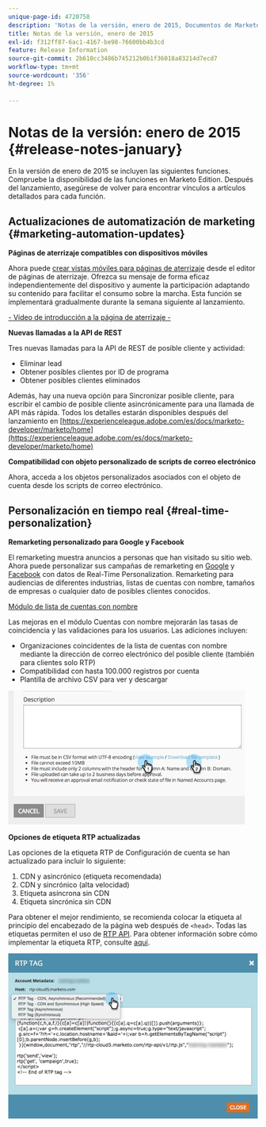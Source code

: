 ```yaml
---
unique-page-id: 4720758
description: 'Notas de la versión, enero de 2015, Documentos de Marketo: documentación del producto'
title: Notas de la versión, enero de 2015
exl-id: f312ff87-6ac1-4167-be98-76600bb4b3cd
feature: Release Information
source-git-commit: 2b610cc3486b745212b0b1f36018a83214d7ecd7
workflow-type: tm+mt
source-wordcount: '356'
ht-degree: 1%

---
```


# Notas de la versión: enero de 2015 {#release-notes-january}

En la versión de enero de 2015 se incluyen las siguientes funciones. Compruebe la disponibilidad de las funciones en Marketo Edition. Después del lanzamiento, asegúrese de volver para encontrar vínculos a artículos detallados para cada función.

## Actualizaciones de automatización de marketing {#marketing-automation-updates}

**Páginas de aterrizaje compatibles con dispositivos móviles**

Ahora puede [crear vistas móviles para páginas de aterrizaje](/help/marketo/product-docs/demand-generation/landing-pages/free-form-landing-pages/add-a-mobile-view-for-your-free-form-landing-page.md) desde el editor de páginas de aterrizaje. Ofrezca su mensaje de forma eficaz independientemente del dispositivo y aumente la participación adaptando su contenido para facilitar el consumo sobre la marcha. Esta función se implementará gradualmente durante la semana siguiente al lanzamiento.

[ - Vídeo de introducción a la página de aterrizaje -](https://youtu.be/aPQHlG2X6c0)

**Nuevas llamadas a la API de REST**

Tres nuevas llamadas para la API de REST de posible cliente y actividad:

* Eliminar lead
* Obtener posibles clientes por ID de programa
* Obtener posibles clientes eliminados

Además, hay una nueva opción para Sincronizar posible cliente, para escribir el cambio de posible cliente asincrónicamente para una llamada de API más rápida. Todos los detalles estarán disponibles después del lanzamiento en [https://experienceleague.adobe.com/es/docs/marketo-developer/marketo/home](https://experienceleague.adobe.com/es/docs/marketo-developer/marketo/home)

**Compatibilidad con objeto personalizado de scripts de correo electrónico**

Ahora, acceda a los objetos personalizados asociados con el objeto de cuenta desde los scripts de correo electrónico.

## Personalización en tiempo real {#real-time-personalization}

**Remarketing personalizado para Google y Facebook**

El remarketing muestra anuncios a personas que han visitado su sitio web. Ahora puede personalizar sus campañas de remarketing en [Google](/help/marketo/product-docs/web-personalization/website-retargeting/personalized-remarketing-in-google.md) y [Facebook](/help/marketo/product-docs/web-personalization/website-retargeting/personalized-remarketing-in-facebook.md) con datos de Real-Time Personalization. Remarketing para audiencias de diferentes industrias, listas de cuentas con nombre, tamaños de empresas o cualquier dato de posibles clientes conocidos.

[Módulo de lista de cuentas con nombre](/help/marketo/product-docs/web-personalization/account-based-web-marketing/create-a-new-account-list.md)

Las mejoras en el módulo Cuentas con nombre mejorarán las tasas de coincidencia y las validaciones para los usuarios. Las adiciones incluyen:

* Organizaciones coincidentes de la lista de cuentas con nombre mediante la dirección de correo electrónico del posible cliente (también para clientes solo RTP)
* Compatibilidad con hasta 100.000 registros por cuenta
* Plantilla de archivo CSV para ver y descargar

![](assets/image2015-1-14-11-3a12-3a16.png)

**Opciones de etiqueta RTP actualizadas**

Las opciones de la etiqueta RTP de Configuración de cuenta se han actualizado para incluir lo siguiente:

1. CDN y asincrónico (etiqueta recomendada)
1. CDN y sincrónico (alta velocidad)
1. Etiqueta asíncrona sin CDN
1. Etiqueta sincrónica sin CDN

Para obtener el mejor rendimiento, se recomienda colocar la etiqueta al principio del encabezado de la página web después de `<head>`. Todas las etiquetas permiten el uso de [RTP API](https://experienceleague.adobe.com/es/docs/marketo-developer/marketo/javascriptapi/rich-media-recommendation). Para obtener información sobre cómo implementar la etiqueta RTP, consulte [aquí](/help/marketo/product-docs/web-personalization/rtp-tag-implementation/deploy-the-rtp-javascript.md).

![](assets/image2015-1-15-13-3a30-3a45.png)
